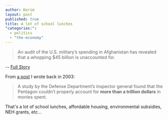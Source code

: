```yaml
---
author: Kerim
layout: post
published: true
title: A lot of school lunches
"categories:": 
  - politics
  - "the-economy"
---
```


> An audit of the U.S. military’s spending in Afghanistan has revealed that a whopping $45 billion is unaccounted for.

  -- [Full Story](http://rare.us/story/so-the-pentagon-misplaced-45-billion-in-afghanistan-funds/)

From [a post](http://test.oxus.net/archives/2003/12/05/accountability/) I wrote back in 2003:

> A study by the Defense Department’s inspector general found that the Pentagon couldn’t properly account for **more than a trillion dollars** in monies spent.

That's a lot of school lunches, affordable housing, environmental subsidies, NEH grants, etc...